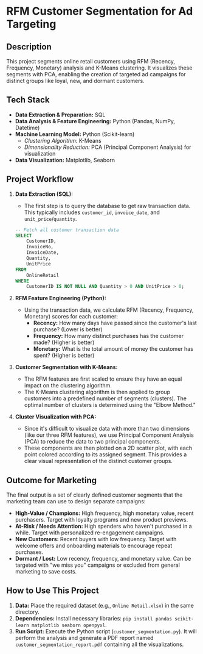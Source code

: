 # RFM Customer Segmentation for Ad Targeting

## Description

This project segments online retail customers using RFM (Recency, Frequency, Monetary) analysis and K-Means clustering. It visualizes these segments with PCA, enabling the creation of targeted ad campaigns for distinct groups like loyal, new, and dormant customers.

## Tech Stack

-   **Data Extraction & Preparation:** SQL
-   **Data Analysis & Feature Engineering:** Python (Pandas, NumPy, Datetime)
-   **Machine Learning Model:** Python (Scikit-learn)
    -   *Clustering Algorithm:* K-Means
    -   *Dimensionality Reduction:* PCA (Principal Component Analysis) for visualization
-   **Data Visualization:** Matplotlib, Seaborn

## Project Workflow

1.  **Data Extraction (SQL):**
    -   The first step is to query the database to get raw transaction data. This typically includes `customer_id`, `invoice_date`, and `unit_price`/`quantity`.

    ```sql
    -- Fetch all customer transaction data
    SELECT
        CustomerID,
        InvoiceNo,
        InvoiceDate,
        Quantity,
        UnitPrice
    FROM
        OnlineRetail
    WHERE
        CustomerID IS NOT NULL AND Quantity > 0 AND UnitPrice > 0;
    ```

2.  **RFM Feature Engineering (Python):**
    -   Using the transaction data, we calculate RFM (Recency, Frequency, Monetary) scores for each customer:
        -   **Recency:** How many days have passed since the customer's last purchase? (Lower is better)
        -   **Frequency:** How many distinct purchases has the customer made? (Higher is better)
        -   **Monetary:** What is the total amount of money the customer has spent? (Higher is better)

3.  **Customer Segmentation with K-Means:**
    -   The RFM features are first scaled to ensure they have an equal impact on the clustering algorithm.
    -   The K-Means clustering algorithm is then applied to group customers into a predefined number of segments (clusters). The optimal number of clusters is determined using the "Elbow Method."

4.  **Cluster Visualization with PCA:**
    -   Since it's difficult to visualize data with more than two dimensions (like our three RFM features), we use Principal Component Analysis (PCA) to reduce the data to two principal components.
    -   These components are then plotted on a 2D scatter plot, with each point colored according to its assigned segment. This provides a clear visual representation of the distinct customer groups.

## Outcome for Marketing

The final output is a set of clearly defined customer segments that the marketing team can use to design separate campaigns:
-   **High-Value / Champions:** High frequency, high monetary value, recent purchasers. Target with loyalty programs and new product previews.
-   **At-Risk / Needs Attention:** High spenders who haven't purchased in a while. Target with personalized re-engagement campaigns.
-   **New Customers:** Recent buyers with low frequency. Target with welcome offers and onboarding materials to encourage repeat purchases.
-   **Dormant / Lost:** Low recency, frequency, and monetary value. Can be targeted with "we miss you" campaigns or excluded from general marketing to save costs.

## How to Use This Project

1.  **Data:** Place the required dataset (e.g., `Online Retail.xlsx`) in the same directory.
2.  **Dependencies:** Install necessary libraries: `pip install pandas scikit-learn matplotlib seaborn openpyxl`.
3.  **Run Script:** Execute the Python script (`customer_segmentation.py`). It will perform the analysis and generate a PDF report named `customer_segmentation_report.pdf` containing all the visualizations.
